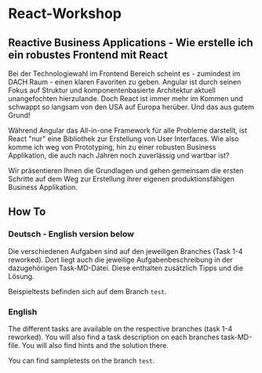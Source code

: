 # React-Workshop
## Reactive Business Applications - Wie erstelle ich ein robustes Frontend mit React

Bei der Technologiewahl im Frontend Bereich scheint es - zumindest im DACH Raum - einen klaren Favoriten zu geben. Angular ist durch seinen Fokus auf Struktur und komponentenbasierte Architektur aktuell unangefochten hierzulande.
Doch React ist immer mehr im Kommen und schwappt so langsam von den USA auf Europa herüber. Und das aus gutem Grund!

Während Angular das All-in-one Framework für alle Probleme darstellt, ist React "nur" eine Bibliothek zur Erstellung von User Interfaces. Wie also komme ich weg von Prototyping, hin zu einer robusten Business Applikation, die auch nach Jahren noch zuverlässig und wartbar ist?

Wir präsentieren Ihnen die Grundlagen und gehen gemeinsam die ersten Schritte auf dem Weg zur Erstellung ihrer eigenen produktionsfähigen Business Applikation.

## How To

### Deutsch - English version below

Die verschiedenen Aufgaben sind auf den jeweiligen Branches (Task 1-4 reworked). Dort liegt auch die jeweilige Aufgabenbeschreibung in der dazugehörigen Task-MD-Datei. Diese enthalten zusätzlich Tipps und die Lösung.

Beispieltests befinden sich auf dem Branch `test`. 

### English

The different tasks are available on the respective branches (task 1-4 reworked). You will also find a task description on each branches task-MD-file. You will also find hints and the solution there.

You can find sampletests on the branch `test`.
